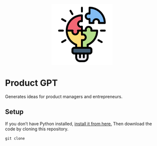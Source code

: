 <p align="center">
  <img src="./static/idea.png" alt="ProductGPT" width="200" height="200">
</p>


# Product GPT
Generates ideas for product managers and entrepreneurs.

## Setup
If you don’t have Python installed, [install it from here.](https://www.python.org/downloads/) Then download the code by cloning this repository.

```
git clone 
```

